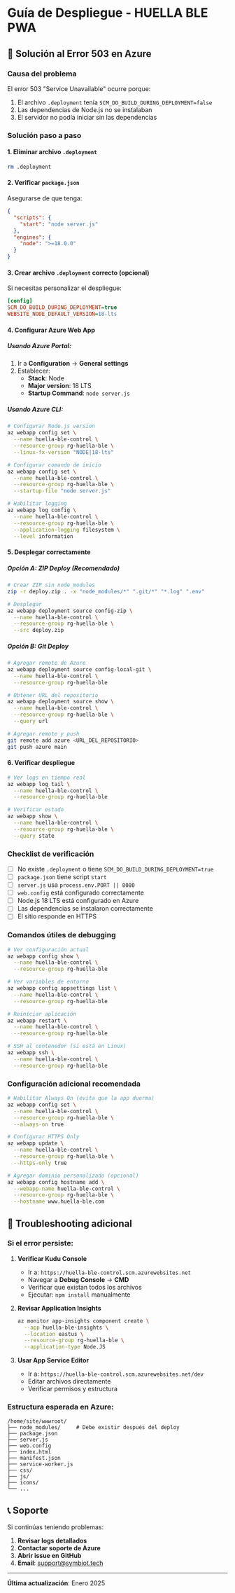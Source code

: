# Guía de Despliegue - HUELLA BLE PWA

## 🚨 Solución al Error 503 en Azure

### Causa del problema

El error 503 "Service Unavailable" ocurre porque:
1. El archivo `.deployment` tenía `SCM_DO_BUILD_DURING_DEPLOYMENT=false`
2. Las dependencias de Node.js no se instalaban
3. El servidor no podía iniciar sin las dependencias

### Solución paso a paso

#### 1. Eliminar archivo `.deployment`
```bash
rm .deployment
```

#### 2. Verificar `package.json`
Asegurarse de que tenga:
```json
{
  "scripts": {
    "start": "node server.js"
  },
  "engines": {
    "node": ">=18.0.0"
  }
}
```

#### 3. Crear archivo `.deployment` correcto (opcional)
Si necesitas personalizar el despliegue:
```ini
[config]
SCM_DO_BUILD_DURING_DEPLOYMENT=true
WEBSITE_NODE_DEFAULT_VERSION=18-lts
```

#### 4. Configurar Azure Web App

##### Usando Azure Portal:
1. Ir a **Configuration** → **General settings**
2. Establecer:
   - **Stack**: Node
   - **Major version**: 18 LTS
   - **Startup Command**: `node server.js`

##### Usando Azure CLI:
```bash
# Configurar Node.js version
az webapp config set \
  --name huella-ble-control \
  --resource-group rg-huella-ble \
  --linux-fx-version "NODE|18-lts"

# Configurar comando de inicio
az webapp config set \
  --name huella-ble-control \
  --resource-group rg-huella-ble \
  --startup-file "node server.js"

# Habilitar logging
az webapp log config \
  --name huella-ble-control \
  --resource-group rg-huella-ble \
  --application-logging filesystem \
  --level information
```

#### 5. Desplegar correctamente

##### Opción A: ZIP Deploy (Recomendado)
```bash
# Crear ZIP sin node_modules
zip -r deploy.zip . -x "node_modules/*" ".git/*" "*.log" ".env"

# Desplegar
az webapp deployment source config-zip \
  --name huella-ble-control \
  --resource-group rg-huella-ble \
  --src deploy.zip
```

##### Opción B: Git Deploy
```bash
# Agregar remote de Azure
az webapp deployment source config-local-git \
  --name huella-ble-control \
  --resource-group rg-huella-ble

# Obtener URL del repositorio
az webapp deployment source show \
  --name huella-ble-control \
  --resource-group rg-huella-ble \
  --query url

# Agregar remote y push
git remote add azure <URL_DEL_REPOSITORIO>
git push azure main
```

#### 6. Verificar despliegue

```bash
# Ver logs en tiempo real
az webapp log tail \
  --name huella-ble-control \
  --resource-group rg-huella-ble

# Verificar estado
az webapp show \
  --name huella-ble-control \
  --resource-group rg-huella-ble \
  --query state
```

### Checklist de verificación

- [ ] No existe `.deployment` o tiene `SCM_DO_BUILD_DURING_DEPLOYMENT=true`
- [ ] `package.json` tiene script `start`
- [ ] `server.js` usa `process.env.PORT || 8080`
- [ ] `web.config` está configurado correctamente
- [ ] Node.js 18 LTS está configurado en Azure
- [ ] Las dependencias se instalaron correctamente
- [ ] El sitio responde en HTTPS

### Comandos útiles de debugging

```bash
# Ver configuración actual
az webapp config show \
  --name huella-ble-control \
  --resource-group rg-huella-ble

# Ver variables de entorno
az webapp config appsettings list \
  --name huella-ble-control \
  --resource-group rg-huella-ble

# Reiniciar aplicación
az webapp restart \
  --name huella-ble-control \
  --resource-group rg-huella-ble

# SSH al contenedor (si está en Linux)
az webapp ssh \
  --name huella-ble-control \
  --resource-group rg-huella-ble
```

### Configuración adicional recomendada

```bash
# Habilitar Always On (evita que la app duerma)
az webapp config set \
  --name huella-ble-control \
  --resource-group rg-huella-ble \
  --always-on true

# Configurar HTTPS Only
az webapp update \
  --name huella-ble-control \
  --resource-group rg-huella-ble \
  --https-only true

# Agregar dominio personalizado (opcional)
az webapp config hostname add \
  --webapp-name huella-ble-control \
  --resource-group rg-huella-ble \
  --hostname www.huella-ble.com
```

## 🔧 Troubleshooting adicional

### Si el error persiste:

1. **Verificar Kudu Console**
   - Ir a: `https://huella-ble-control.scm.azurewebsites.net`
   - Navegar a **Debug Console** → **CMD**
   - Verificar que existan todos los archivos
   - Ejecutar: `npm install` manualmente

2. **Revisar Application Insights**
   ```bash
   az monitor app-insights component create \
     --app huella-ble-insights \
     --location eastus \
     --resource-group rg-huella-ble \
     --application-type Node.JS
   ```

3. **Usar App Service Editor**
   - Ir a: `https://huella-ble-control.scm.azurewebsites.net/dev`
   - Editar archivos directamente
   - Verificar permisos y estructura

### Estructura esperada en Azure:

```
/home/site/wwwroot/
├── node_modules/     # Debe existir después del deploy
├── package.json
├── server.js
├── web.config
├── index.html
├── manifest.json
├── service-worker.js
├── css/
├── js/
├── icons/
└── ...
```

## 📞 Soporte

Si continúas teniendo problemas:

1. **Revisar logs detallados**
2. **Contactar soporte de Azure**
3. **Abrir issue en GitHub**
4. **Email**: support@symbiot.tech

---

**Última actualización**: Enero 2025

